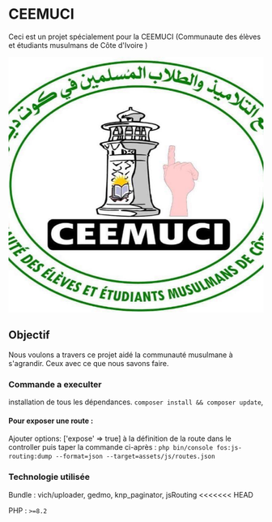 # CEEMUCI

Ceci est un projet spécialement pour la CEEMUCI (Communaute des élèves et étudiants musulmans de Côte d'Ivoire )

![logo_ceemuci.jpeg](public%2Flogo_ceemuci.jpeg)

## Objectif 

Nous voulons a travers ce projet aidé la communauté musulmane à s'agrandir.
Ceux avec ce que nous savons faire.

### Commande a execulter

installation de tous les dépendances.
`composer install && composer update`,

#### Pour exposer une route :
Ajouter options: ['expose' => true] à la définition de la route dans le controller puis taper la commande ci-après :
`php bin/console fos:js-routing:dump --format=json --target=assets/js/routes.json`

### Technologie utilisée
Bundle : vich/uploader, gedmo, knp_paginator, jsRouting
<<<<<<< HEAD

PHP : `>=8.2`
